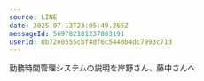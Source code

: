 ```yaml
---
source: LINE
date: 2025-07-13T23:05:49.265Z
messageId: 569782181237883191
userId: Ub72e0555cbf4df6c5440b4dc7993c71d
---
```


勤務時間管理システムの説明を岸野さん、藤中さんへ